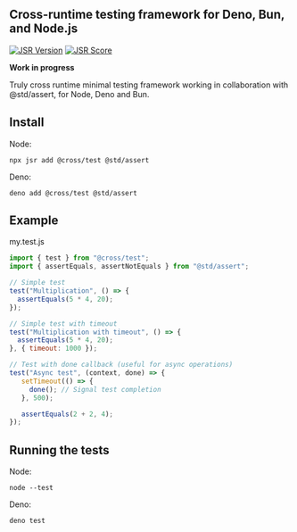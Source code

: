 ## Cross-runtime testing framework for Deno, Bun, and Node.js

[![JSR Version](https://jsr.io/badges/@cross/test)](https://jsr.io/@cross/test) [![JSR Score](https://jsr.io/badges/@cross/test/score)](https://jsr.io/@cross/test/score)

**Work in progress**

Truly cross runtime minimal testing framework working in collaboration with @std/assert, for Node, Deno and Bun.

## Install

Node:

```
npx jsr add @cross/test @std/assert
```

Deno:

```
deno add @cross/test @std/assert
```

## Example

my.test.js

```js
import { test } from "@cross/test";
import { assertEquals, assertNotEquals } from "@std/assert";

// Simple test
test("Multiplication", () => {
  assertEquals(5 * 4, 20);
});

// Simple test with timeout
test("Multiplication with timeout", () => {
  assertEquals(5 * 4, 20);
}, { timeout: 1000 });

// Test with done callback (useful for async operations)
test("Async test", (context, done) => {
   setTimeout(() => {
     done(); // Signal test completion
   }, 500); 

   assertEquals(2 + 2, 4); 
});
```

## Running the tests

Node:

`node --test`

Deno:

`deno test`

